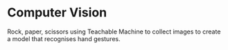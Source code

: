 # Computer Vision 
Rock, paper, scissors using Teachable Machine to collect images to create a model that recognises hand gestures.

